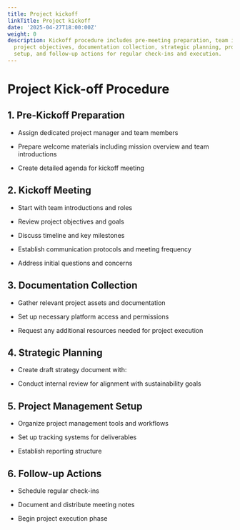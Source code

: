 ```yaml
---
title: Project kickoff
linkTitle: Project kickoff
date: '2025-04-27T18:00:00Z'
weight: 0
description: Kickoff procedure includes pre-meeting preparation, team introductions,
  project objectives, documentation collection, strategic planning, project management
  setup, and follow-up actions for regular check-ins and execution.
---
```



# Project Kick-off Procedure

## 1. Pre-Kickoff Preparation

- Assign dedicated project manager and team members

- Prepare welcome materials including mission overview and team introductions

- Create detailed agenda for kickoff meeting

## 2. Kickoff Meeting

- Start with team introductions and roles

- Review project objectives and goals

- Discuss timeline and key milestones

- Establish communication protocols and meeting frequency

- Address initial questions and concerns

## 3. Documentation Collection

- Gather relevant project assets and documentation

- Set up necessary platform access and permissions

- Request any additional resources needed for project execution

## 4. Strategic Planning

- Create draft strategy document with:

- Conduct internal review for alignment with sustainability goals

## 5. Project Management Setup

- Organize project management tools and workflows

- Set up tracking systems for deliverables

- Establish reporting structure

## 6. Follow-up Actions

- Schedule regular check-ins

- Document and distribute meeting notes

- Begin project execution phase
